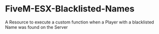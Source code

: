 # FiveM-ESX-Blacklisted-Names
 A Resource to execute a custom function when a Player with a blacklisted Name was found on the Server
